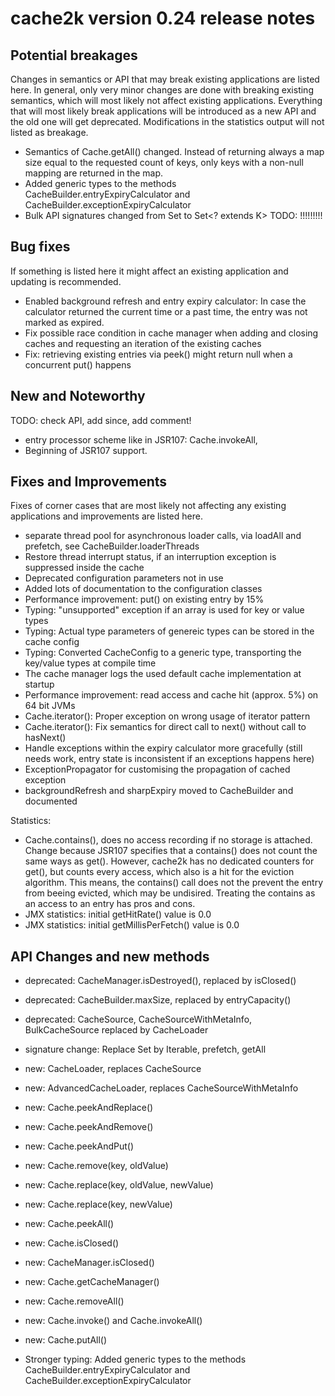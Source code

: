 # cache2k version 0.24 release notes

## Potential breakages

Changes in semantics or API that may break existing applications are listed here. In general, only very minor
changes are done with breaking existing semantics, which will most likely not affect existing applications.
Everything that will most likely break applications will be introduced as a new API and the old one will 
get deprecated. Modifications in the statistics output will not listed as breakage.

  * Semantics of Cache.getAll() changed. Instead of returning always a map size equal to the requested count of keys,
    only keys with a non-null mapping are returned in the map.
  * Added generic types to the methods CacheBuilder.entryExpiryCalculator and CacheBuilder.exceptionExpiryCalculator
  * Bulk API signatures changed from Set<K> to Set<? extends K>
    TODO: !!!!!!!!!

## Bug fixes

If something is listed here it might affect an existing application and updating is recommended.

  * Enabled background refresh and entry expiry calculator: In case the calculator returned the current time or a past time, the 
    entry was not marked as expired.
  * Fix possible race condition in cache manager when adding and closing caches and requesting an iteration of the existing caches
  * Fix: retrieving existing entries via peek() might return null when a concurrent put() happens

## New and Noteworthy

  TODO: check API, add since, add comment!
  * entry processor scheme like in JSR107: Cache.invokeAll,
  * Beginning of JSR107 support.

## 

## Fixes and Improvements

Fixes of corner cases that are most likely not affecting any existing applications and improvements are listed here.
  
  * separate thread pool for asynchronous loader calls, via loadAll and prefetch, see CacheBuilder.loaderThreads 
  * Restore thread interrupt status, if an interruption exception is suppressed inside the cache
  * Deprecated configuration parameters not in use
  * Added lots of documentation to the configuration classes
  * Performance improvement: put() on existing entry by 15%
  * Typing: "unsupported" exception if an array is used for key or value types
  * Typing: Actual type parameters of genereic types can be stored in the cache config
  * Typing: Converted CacheConfig to a generic type, transporting the key/value types at compile time
  * The cache manager logs the used default cache implementation at startup
  * Performance improvement: read access and cache hit (approx. 5%) on 64 bit JVMs
  * Cache.iterator(): Proper exception on wrong usage of iterator pattern
  * Cache.iterator(): Fix semantics for direct call to next() without call to hasNext()
  * Handle exceptions within the expiry calculator more gracefully (still needs work, entry state is inconsistent if an exceptions happens here)
  * ExceptionPropagator for customising the propagation of cached exception
  * backgroundRefresh and sharpExpiry moved to CacheBuilder and documented

Statistics:

  * Cache.contains(), does no access recording if no storage is attached. Change because JSR107 specifies that a contains() does 
    not count the same ways as get(). However, cache2k has no dedicated counters for get(), but counts every access, which also is a
    hit for the eviction algorithm. This means, the contains() call does not the prevent the entry from beeing evicted, which may
    be undisired. Treating the contains as an access to an entry has pros and cons.
  * JMX statistics: initial getHitRate() value is 0.0
  * JMX statistics: initial getMillisPerFetch() value is 0.0


## API Changes and new methods

  * deprecated: CacheManager.isDestroyed(), replaced by isClosed()
  * deprecated: CacheBuilder.maxSize, replaced by entryCapacity()
  * deprecated: CacheSource, CacheSourceWithMetaInfo, BulkCacheSource replaced by CacheLoader
  
  * signature change: Replace Set by Iterable, prefetch, getAll 

  * new: CacheLoader, replaces CacheSource
  * new: AdvancedCacheLoader, replaces CacheSourceWithMetaInfo
  * new: Cache.peekAndReplace()
  * new: Cache.peekAndRemove()
  * new: Cache.peekAndPut()
  * new: Cache.remove(key, oldValue)
  * new: Cache.replace(key, oldValue, newValue)
  * new: Cache.replace(key, newValue)
  * new: Cache.peekAll()
  * new: Cache.isClosed()
  * new: CacheManager.isClosed()
  * new: Cache.getCacheManager()
  * new: Cache.removeAll()
  * new: Cache.invoke() and Cache.invokeAll()
  * new: Cache.putAll()

  * Stronger typing: Added generic types to the methods CacheBuilder.entryExpiryCalculator and CacheBuilder.exceptionExpiryCalculator
